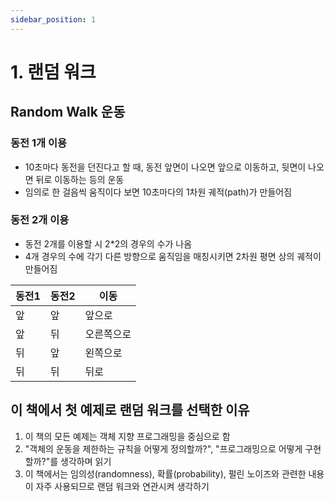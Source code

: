```yaml
---
sidebar_position: 1
---
```


# 1. 랜덤 워크

## Random Walk 운동

### 동전 1개 이용

- 10초마다 동전을 던진다고 할 때, 동전 앞면이 나오면 앞으로 이동하고, 뒷면이 나오면 뒤로 이동하는 등의 운동
- 임의로 한 걸음씩 움직이다 보면 10초마다의 1차원 궤적(path)가 만들어짐

### 동전 2개 이용

- 동전 2개를 이용할 시 2\*2의 경우의 수가 나옴
- 4개 경우의 수에 각기 다른 방향으로 움직임을 매칭시키면 2차원 평면 상의 궤적이 만들어짐

| 동전1 | 동전2 | 이동       |
| ----- | ----- | ---------- |
| 앞    | 앞    | 앞으로     |
| 앞    | 뒤    | 오른쪽으로 |
| 뒤    | 앞    | 왼쪽으로   |
| 뒤    | 뒤    | 뒤로       |

## 이 책에서 첫 예제로 랜덤 워크를 선택한 이유

1. 이 책의 모든 예제는 객체 지향 프로그래밍을 중심으로 함
2. "객체의 운동을 제한하는 규칙을 어떻게 정의할까?", "프로그래밍으로 어떻게 구현할까?"를 생각하며 읽기
3. 이 책에서는 임의성(randomness), 확률(probability), 펄린 노이즈와 관련한 내용이 자주 사용되므로 랜덤 워크와 연관시켜 생각하기
